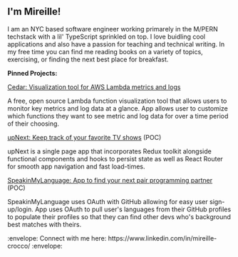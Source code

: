 <div id="header" align="left">
<h2> I'm Mireille! </h2>
</div>
  
<div id="header" align="left"> 
</div>


  <p> I am an NYC based software engineer working primarely in the M/PERN techstack with a lil' TypeScript sprinkled on top. I love buidling cool applications and also have a passion for teaching and technical writing. In my free time you can find me reading books on a variety of topics, exercising, or finding the next best place for breakfast.</p>
 
 
__Pinned Projects:__

[Cedar: Visualization tool for AWS Lambda metrics and logs](https://github.com/oslabs-beta/Cedar) 

A free, open source Lambda function visualization tool that allows users to monitor key metrics and log data at a glance. 
App allows user to customize which functions they want to see metric and log data for over a time period of their choosing.
 
[upNext: Keep track of your favorite TV shows](https://github.com/thegeodudes/upNext) (POC)

upNext is a single page app that incorporates Redux toolkit alongside functional components and hooks to persist state as well 
as React Router for smooth app navigation and fast load-times. 

[SpeakinMyLanguage: App to find your next pair programming partner](https://github.com/Speakin-My-Language/sml) (POC)

SpeakinMyLanguage uses OAuth with GitHub allowing for easy user sign-up/login. App uses OAuth to pull user's languages from their
GitHub profiles to populate their profiles so that they can find other devs who's background best matches with theirs. 



<div align="left">
:envelope: Connect with me here: https://www.linkedin.com/in/mireille-crocco/ :envelope:
</div>
<!---
Mireille13/Mireille13 is a ✨ special ✨ repository because its `README.md` (this file) appears on your GitHub profile.
You can click the Preview link to take a look at your changes.
--->
